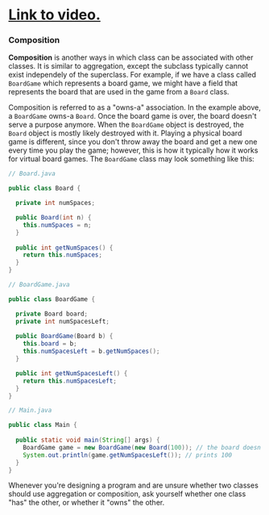 # [Link to video.](TODO)


### Composition

**Composition** is another ways in which class can be associated with other classes. It is similar to aggregation, except the subclass typically cannot exist independely of the superclass. For example, if we have a class called `BoardGame` which represents a board game, we might have a field that represents the board that are used in the game from a `Board` class.

Composition is referred to as a "owns-a" association. In the example above, a `BoardGame` owns-a `Board`. Once the board game is over, the board doesn't serve a purpose anymore.  When the `BoardGame` object is destroyed, the `Board` object is mostly likely destroyed with it. Playing a physical board game is different, since you don't throw away the board and get a new one every time you play the game; however, this is how it typically how it works for virtual board games. The `BoardGame` class may look something like this:

```java
// Board.java

public class Board {

  private int numSpaces;

  public Board(int n) {
    this.numSpaces = n;
  }
  
  public int getNumSpaces() {
    return this.numSpaces;
  }
}
```

```java
// BoardGame.java

public class BoardGame {

  private Board board;
  private int numSpacesLeft;
  
  public BoardGame(Board b) {
    this.board = b;
    this.numSpacesLeft = b.getNumSpaces();
  }

  public int getNumSpacesLeft() {
    return this.numSpacesLeft;
  }
}
```


```java
// Main.java

public class Main {
  
  public static void main(String[] args) {
    BoardGame game = new BoardGame(new Board(100)); // the board doesn't get saved to be used after the board game
    System.out.println(game.getNumSpacesLeft()); // prints 100
  }
}
```

Whenever you're designing a program and are unsure whether two classes should use aggregation or composition, ask yourself whether one class "has" the other, or whether it "owns" the other.
